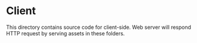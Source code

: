# Client

This directory contains source code for client-side. Web server will respond HTTP request by serving assets in these folders.
